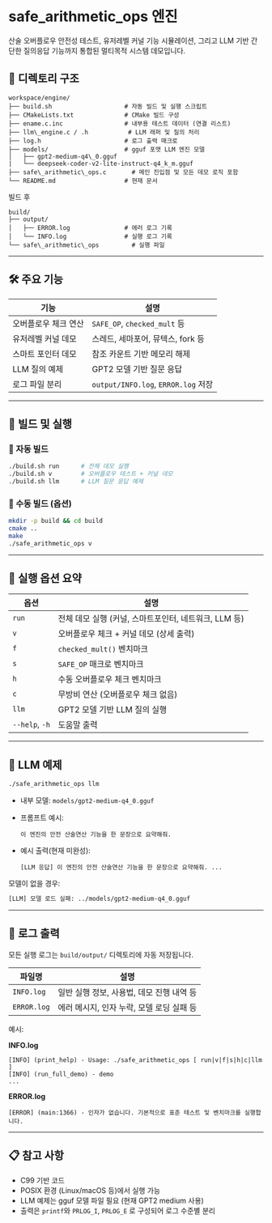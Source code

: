 # safe_arithmetic_ops 엔진
산술 오버플로우 안전성 테스트, 유저레벨 커널 기능 시뮬레이션, 그리고 LLM 기반 간단한 질의응답 기능까지 통합된 멀티목적 시스템 데모입니다.

## 📁 디렉토리 구조
```
workspace/engine/
├── build.sh                    # 자동 빌드 및 실행 스크립트
├── CMakeLists.txt              # CMake 빌드 구성
├── ename.c.inc                 # 내부용 테스트 데이터 (연결 리스트)
├── llm\_engine.c / .h           # LLM 래퍼 및 질의 처리
├── log.h                       # 로그 출력 매크로
├── models/                     # gguf 포맷 LLM 엔진 모델
│   ├── gpt2-medium-q4\_0.gguf
|   └── deepseek-coder-v2-lite-instruct-q4_k_m.gguf
├── safe\_arithmetic\_ops.c       # 메인 진입점 및 모든 데모 로직 포함
└── README.md                   # 현재 문서
```

빌드 후
```
build/
├── output/
│   ├── ERROR.log               # 에러 로그 기록
│   └── INFO.log                # 실행 로그 기록
└── safe\_arithmetic\_ops         # 실행 파일
````

---

## 🛠️ 주요 기능
| 기능                         | 설명 |
|------------------------------|------|
| 오버플로우 체크 연산         | `SAFE_OP`, `checked_mult` 등 |
| 유저레벨 커널 데모           | 스레드, 세마포어, 뮤텍스, fork 등 |
| 스마트 포인터 데모           | 참조 카운트 기반 메모리 해제 |
| LLM 질의 예제                | GPT2 모델 기반 질문 응답 |
| 로그 파일 분리               | `output/INFO.log`, `ERROR.log` 저장 |

---

## 🚀 빌드 및 실행
### 🔧 자동 빌드
```bash
./build.sh run      # 전체 데모 실행
./build.sh v        # 오버플로우 테스트 + 커널 데모
./build.sh llm      # LLM 질문 응답 예제
````

### 🧰 수동 빌드 (옵션)
```bash
mkdir -p build && cd build
cmake ..
make
./safe_arithmetic_ops v
```

---
## 🔎 실행 옵션 요약
| 옵션             | 설명                                 |
| -------------- | ---------------------------------- |
| `run`          | 전체 데모 실행 (커널, 스마트포인터, 네트워크, LLM 등) |
| `v`            | 오버플로우 체크 + 커널 데모 (상세 출력)           |
| `f`            | `checked_mult()` 벤치마크              |
| `s`            | `SAFE_OP` 매크로 벤치마크                 |
| `h`            | 수동 오버플로우 체크 벤치마크                   |
| `c`            | 무방비 연산 (오버플로우 체크 없음)               |
| `llm`          | GPT2 모델 기반 LLM 질의 실행               |
| `--help`, `-h` | 도움말 출력                             |

---

## 🧠 LLM 예제

```bash
./safe_arithmetic_ops llm
```

* 내부 모델: `models/gpt2-medium-q4_0.gguf`
* 프롬프트 예시:

  ```
  이 엔진의 안전 산술연산 기능을 한 문장으로 요약해줘.
  ```
* 예시 출력(현재 미완성):

  ```
  [LLM 응답] 이 엔진의 안전 산술연산 기능을 한 문장으로 요약해줘. ...
  ```

모델이 없을 경우:

```bash
[LLM] 모델 로드 실패: ../models/gpt2-medium-q4_0.gguf
```

---

## 📜 로그 출력

모든 실행 로그는 `build/output/` 디렉토리에 자동 저장됩니다.

| 파일명         | 설명                        |
| ----------- | ------------------------- |
| `INFO.log`  | 일반 실행 정보, 사용법, 데모 진행 내역 등 |
| `ERROR.log` | 에러 메시지, 인자 누락, 모델 로딩 실패 등 |

예시:

**INFO.log**

```
[INFO] (print_help) - Usage: ./safe_arithmetic_ops [ run|v|f|s|h|c|llm ]
[INFO] (run_full_demo) - demo
...
```

**ERROR.log**

```
[ERROR] (main:1366) - 인자가 없습니다. 기본적으로 표준 테스트 및 벤치마크를 실행합니다.
```

---

## 📋 참고 사항

* C99 기반 코드
* POSIX 환경 (Linux/macOS 등)에서 실행 가능
* LLM 예제는 gguf 모델 파일 필요 (현재 GPT2 medium 사용)
* 출력은 `printf`와 `PRLOG_I`, `PRLOG_E` 로 구성되어 로그 수준별 분리

